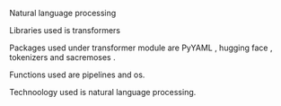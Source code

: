 Natural language processing

Libraries used is transformers 

Packages used under transformer module are PyYAML , hugging face , tokenizers and sacremoses . 

Functions used are pipelines and os.

Technoology used is natural language processing.

